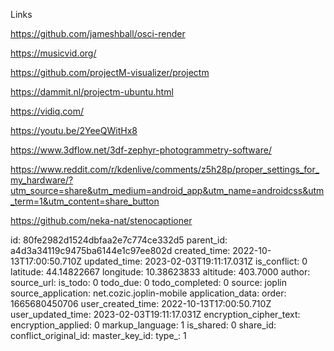 Links

https://github.com/jameshball/osci-render

https://musicvid.org/

https://github.com/projectM-visualizer/projectm

https://dammit.nl/projectm-ubuntu.html


https://vidiq.com/

https://youtu.be/2YeeQWitHx8

https://www.3dflow.net/3df-zephyr-photogrammetry-software/

https://www.reddit.com/r/kdenlive/comments/z5h28p/proper_settings_for_my_hardware/?utm_source=share&utm_medium=android_app&utm_name=androidcss&utm_term=1&utm_content=share_button

https://github.com/neka-nat/stenocaptioner


id: 80fe2982d1524dbfaa2e7c774ce332d5
parent_id: a4d3a34119c9475ba6144e1c97ee802d
created_time: 2022-10-13T17:00:50.710Z
updated_time: 2023-02-03T19:11:17.031Z
is_conflict: 0
latitude: 44.14822667
longitude: 10.38623833
altitude: 403.7000
author: 
source_url: 
is_todo: 0
todo_due: 0
todo_completed: 0
source: joplin
source_application: net.cozic.joplin-mobile
application_data: 
order: 1665680450706
user_created_time: 2022-10-13T17:00:50.710Z
user_updated_time: 2023-02-03T19:11:17.031Z
encryption_cipher_text: 
encryption_applied: 0
markup_language: 1
is_shared: 0
share_id: 
conflict_original_id: 
master_key_id: 
type_: 1